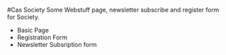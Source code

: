 #Cas Society
Some Webstuff page, newsletter subscribe and register form for Society.

+ Basic Page
+ Registration Form
+ Newsletter Subsription form
